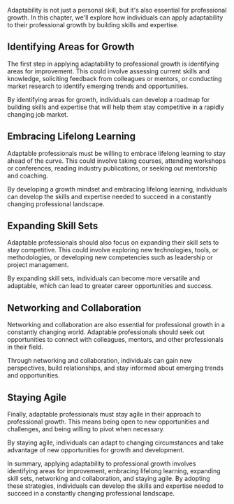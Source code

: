 
Adaptability is not just a personal skill, but it's also essential for professional growth. In this chapter, we'll explore how individuals can apply adaptability to their professional growth by building skills and expertise.

Identifying Areas for Growth
----------------------------

The first step in applying adaptability to professional growth is identifying areas for improvement. This could involve assessing current skills and knowledge, soliciting feedback from colleagues or mentors, or conducting market research to identify emerging trends and opportunities.

By identifying areas for growth, individuals can develop a roadmap for building skills and expertise that will help them stay competitive in a rapidly changing job market.

Embracing Lifelong Learning
---------------------------

Adaptable professionals must be willing to embrace lifelong learning to stay ahead of the curve. This could involve taking courses, attending workshops or conferences, reading industry publications, or seeking out mentorship and coaching.

By developing a growth mindset and embracing lifelong learning, individuals can develop the skills and expertise needed to succeed in a constantly changing professional landscape.

Expanding Skill Sets
--------------------

Adaptable professionals should also focus on expanding their skill sets to stay competitive. This could involve exploring new technologies, tools, or methodologies, or developing new competencies such as leadership or project management.

By expanding skill sets, individuals can become more versatile and adaptable, which can lead to greater career opportunities and success.

Networking and Collaboration
----------------------------

Networking and collaboration are also essential for professional growth in a constantly changing world. Adaptable professionals should seek out opportunities to connect with colleagues, mentors, and other professionals in their field.

Through networking and collaboration, individuals can gain new perspectives, build relationships, and stay informed about emerging trends and opportunities.

Staying Agile
-------------

Finally, adaptable professionals must stay agile in their approach to professional growth. This means being open to new opportunities and challenges, and being willing to pivot when necessary.

By staying agile, individuals can adapt to changing circumstances and take advantage of new opportunities for growth and development.

In summary, applying adaptability to professional growth involves identifying areas for improvement, embracing lifelong learning, expanding skill sets, networking and collaboration, and staying agile. By adopting these strategies, individuals can develop the skills and expertise needed to succeed in a constantly changing professional landscape.
